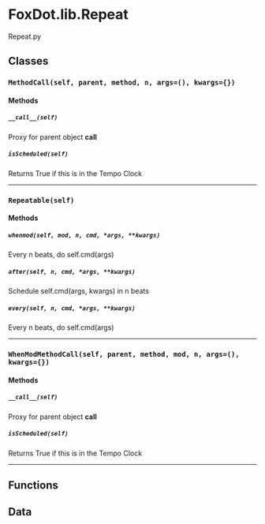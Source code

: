 # FoxDot.lib.Repeat

Repeat.py 

## Classes

### `MethodCall(self, parent, method, n, args=(), kwargs={})`

#### Methods

##### `__call__(self)`

Proxy for parent object __call__ 

##### `isScheduled(self)`

Returns True if this is in the Tempo Clock 

---

### `Repeatable(self)`

#### Methods

##### `whenmod(self, mod, n, cmd, *args, **kwargs)`

Every n beats, do self.cmd(args) 

##### `after(self, n, cmd, *args, **kwargs)`

Schedule self.cmd(args, kwargs) in n beats 

##### `every(self, n, cmd, *args, **kwargs)`

Every n beats, do self.cmd(args) 

---

### `WhenModMethodCall(self, parent, method, mod, n, args=(), kwargs={})`

#### Methods

##### `__call__(self)`

Proxy for parent object __call__ 

##### `isScheduled(self)`

Returns True if this is in the Tempo Clock 

---

## Functions

## Data

